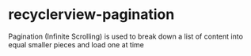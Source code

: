 # recyclerview-pagination
Pagination (Infinite Scrolling) is used to break down a list of content into equal smaller pieces and load one at time

